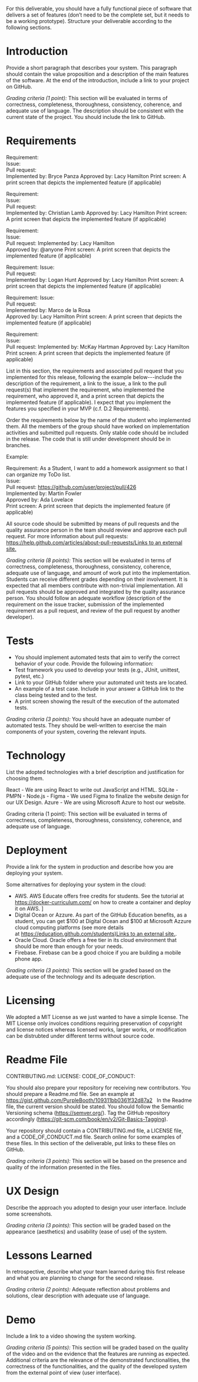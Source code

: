 For this deliverable, you should have a fully functional piece of software that delivers a set of features (don’t need to be the complete set, but it needs to be a working prototype). Structure your deliverable according to the following sections.

# Introduction

Provide a short paragraph that describes your system. This paragraph should contain the value proposition and a description of the main features of the software. At the end of the introduction, include a link to your project on GitHub.

_Grading criteria (1 point):_ This section will be evaluated in terms of correctness, completeness, thoroughness, consistency, coherence, and adequate use of language. The description should be consistent with the current state of the project. You should include the link to GitHub.

# Requirements

Requirement:  
Issue: <link to your GitHub issue>  
Pull request:  
Implemented by: Bryce Panza
Approved by: Lacy Hamilton
Print screen: A print screen that depicts the implemented feature (if applicable)

Requirement:  
Issue: <link to your GitHub issue>  
Pull request:   
Implemented by: Christian Lamb
Approved by: Lacy Hamilton
Print screen: A print screen that depicts the implemented feature (if applicable)

Requirement:  
Issue: <link to your GitHub issue>  
Pull request: 
Implemented by: Lacy Hamilton  
Approved by: @anyone
Print screen: A print screen that depicts the implemented feature (if applicable)

Requirement: 
Issue: <link to your GitHub issue>  
Pull request:  
Implemented by: Logan Hunt
Approved by: Lacy Hamilton
Print screen: A print screen that depicts the implemented feature (if applicable)

Requirement: 
Issue: <link to your GitHub issue>  
Pull request:  
Implemented by: Marco de la Rosa  
Approved by: Lacy Hamilton
Print screen: A print screen that depicts the implemented feature (if applicable)

Requirement:  
Issue: <link to your GitHub issue>  
Pull request: 
Implemented by: McKay Hartman
Approved by: Lacy Hamilton  
Print screen: A print screen that depicts the implemented feature (if applicable)


List in this section, the requirements and associated pull request that you implemented for this release, following the example below---include the description of the requirement, a link to the issue, a link to the pull request(s) that implement the requirement, who implemented the requirement, who approved it, and a print screen that depicts the implemented feature (if applicable). I expect that you implement the features you specified in your MVP (c.f. D.2 Requirements). 

Order the requirements below by the name of the student who implemented them. All the members of the group should have worked on implementation activities and submitted pull requests. Only stable code should be included in the release. The code that is still under development should be in branches.

Example:

Requirement: As a Student, I want to add a homework assignment so that I can organize my ToDo list.  
Issue: <link to your GitHub issue>  
Pull request: https://github.com/user/project/pull/426  
Implemented by: Martin Fowler  
Approved by: Ada Lovelace  
Print screen: A print screen that depicts the implemented feature (if applicable)

All source code should be submitted by means of pull requests and the quality assurance person in the team should review and approve each pull request. For more information about pull requests:  
[https://help.github.com/articles/about-pull-requests/Links to an external site.](https://help.github.com/articles/about-pull-requests/)

_Grading criteria (8 points):_ This section will be evaluated in terms of correctness, completeness, thoroughness, consistency, coherence, adequate use of language, and amount of work put into the implementation. Students can receive different grades depending on their involvement. It is expected that all members contribute with non-trivial implementation. All pull requests should be approved and integrated by the quality assurance person. You should follow an adequate workflow (description of the requirement on the issue tracker, submission of the implemented requirement as a pull request, and review of the pull request by another developer). 

# Tests

- You should implement automated tests that aim to verify the correct behavior of your code. Provide the following information:
- Test framework you used to develop your tests (e.g., JUnit, unittest, pytest, etc.)
- Link to your GitHub folder where your automated unit tests are located.
- An example of a test case. Include in your answer a GitHub link to the class being tested and to the test.
- A print screen showing the result of the execution of the automated tests. 

_Grading criteria (3 points):_ You should have an adequate number of automated tests. They should be well-written to exercise the main components of your system, covering the relevant inputs.

# Technology

List the adopted technologies with a brief description and justification for choosing them.

React - We are using React to write out JavaScript and HTML.
SQLite -
PMPN -
Node.js - 
Figma - We used Figma to finalize the website design for our UX Design.
Azure - We are using Microsoft Azure to host our website.

Grading criteria (1 point): This section will be evaluated in terms of correctness, completeness, thoroughness, consistency, coherence, and adequate use of language.

# Deployment

Provide a link for the system in production and describe how you are deploying your system. 

Some alternatives for deploying your system in the cloud:

- AWS. AWS Educate offers free credits for students. See the tutorial at https://docker-curriculum.com/ on how to create a container and deploy it on AWS. ]
- Digital Ocean or Azzure. As part of the GitHub Education benefits, as a student, you can get $100 at Digital Ocean and $100 at Microsoft Azzure cloud computing platforms (see more details at [https://education.github.com/students)Links to an external site.](https://education.github.com/students\)).
- Oracle Cloud. Oracle offers a free tier in its cloud environment that should be more than enough for your needs.
- Firebase. Firebase can be a good choice if you are building a mobile phone app.

_Grading criteria (3 points):_ This section will be graded based on the adequate use of the technology and its adequate description.

# Licensing

We adopted a MIT License as we just wanted to have a simple license. The MIT License only involces conditions requiring preservation of copyright and license notices whereas licensed works, larger works, or modification can be distrubted under different terms without source code.

# Readme File

CONTRIBUTING.md:
LICENSE:
CODE_OF_CONDUCT:

You should also prepare your repository for receiving new contributors. You should prepare a Readme.md file. See an example at https://gist.github.com/PurpleBooth/109311bb0361f32d87a2   In the Readme file, the current version should be stated. You should follow the Semantic Versioning schema (https://semver.org/). Tag the GitHub repository accordingly (https://git-scm.com/book/en/v2/Git-Basics-Tagging). 

Your repository should contain a CONTRIBUTING.md file, a LICENSE file, and a CODE_OF_CONDUCT.md file. Search online for some examples of these files. In this section of the deliverable, put links to these files on GitHub.

_Grading criteria (3 points):_ This section will be based on the presence and quality of the information presented in the files.

# UX Design

Describe the approach you adopted to design your user interface. Include some screenshots.

_Grading criteria (3 points):_ This section will be graded based on the appearance (aesthetics) and usability (ease of use) of the system.

# Lessons Learned

In retrospective, describe what your team learned during this first release and what you are planning to change for the second release. 

_Grading criteria (2 points):_ Adequate reflection about problems and solutions, clear description with adequate use of language. 

# Demo

Include a link to a video showing the system working.

_Grading criteria (5 points):_ This section will be graded based on the quality of the video and on the evidence that the features are running as expected. Additional criteria are the relevance of the demonstrated functionalities, the correctness of the functionalities, and the quality of the developed system from the external point of view (user interface).
